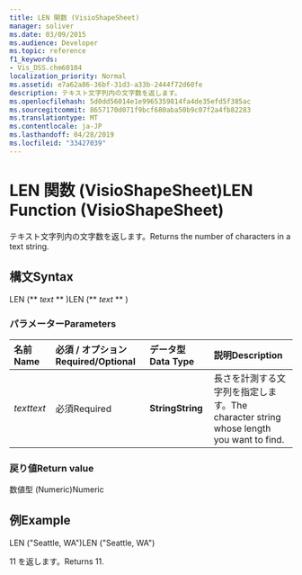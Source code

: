 ```yaml
---
title: LEN 関数 (VisioShapeSheet)
manager: soliver
ms.date: 03/09/2015
ms.audience: Developer
ms.topic: reference
f1_keywords:
- Vis_DSS.chm60104
localization_priority: Normal
ms.assetid: e7a62a86-36bf-31d3-a33b-2444f72d60fe
description: テキスト文字列内の文字数を返します。
ms.openlocfilehash: 5d0dd56014e1e9965359814fa4de35efd5f385ac
ms.sourcegitcommit: 8657170d071f9bcf680aba50b9c07f2a4fb82283
ms.translationtype: MT
ms.contentlocale: ja-JP
ms.lasthandoff: 04/28/2019
ms.locfileid: "33427039"
---
```

# <a name="len-function-visioshapesheet"></a><span data-ttu-id="e161b-103">LEN 関数 (VisioShapeSheet)</span><span class="sxs-lookup"><span data-stu-id="e161b-103">LEN Function (VisioShapeSheet)</span></span>

<span data-ttu-id="e161b-104">テキスト文字列内の文字数を返します。</span><span class="sxs-lookup"><span data-stu-id="e161b-104">Returns the number of characters in a text string.</span></span>
  
## <a name="syntax"></a><span data-ttu-id="e161b-105">構文</span><span class="sxs-lookup"><span data-stu-id="e161b-105">Syntax</span></span>

<span data-ttu-id="e161b-106">LEN (\*\* *text* \*\* )</span><span class="sxs-lookup"><span data-stu-id="e161b-106">LEN (\*\* *text* \*\* )</span></span> 
  
### <a name="parameters"></a><span data-ttu-id="e161b-107">パラメーター</span><span class="sxs-lookup"><span data-stu-id="e161b-107">Parameters</span></span>

|<span data-ttu-id="e161b-108">**名前**</span><span class="sxs-lookup"><span data-stu-id="e161b-108">**Name**</span></span>|<span data-ttu-id="e161b-109">**必須 / オプション**</span><span class="sxs-lookup"><span data-stu-id="e161b-109">**Required/Optional**</span></span>|<span data-ttu-id="e161b-110">**データ型**</span><span class="sxs-lookup"><span data-stu-id="e161b-110">**Data Type**</span></span>|<span data-ttu-id="e161b-111">**説明**</span><span class="sxs-lookup"><span data-stu-id="e161b-111">**Description**</span></span>|
|:-----|:-----|:-----|:-----|
| <span data-ttu-id="e161b-112">_text_</span><span class="sxs-lookup"><span data-stu-id="e161b-112">_text_</span></span> <br/> |<span data-ttu-id="e161b-113">必須</span><span class="sxs-lookup"><span data-stu-id="e161b-113">Required</span></span>  <br/> |<span data-ttu-id="e161b-114">**String**</span><span class="sxs-lookup"><span data-stu-id="e161b-114">**String**</span></span> <br/> |<span data-ttu-id="e161b-115">長さを計測する文字列を指定します。</span><span class="sxs-lookup"><span data-stu-id="e161b-115">The character string whose length you want to find.</span></span>  <br/> |
   
### <a name="return-value"></a><span data-ttu-id="e161b-116">戻り値</span><span class="sxs-lookup"><span data-stu-id="e161b-116">Return value</span></span>

<span data-ttu-id="e161b-117">数値型 (Numeric)</span><span class="sxs-lookup"><span data-stu-id="e161b-117">Numeric</span></span>
  
## <a name="example"></a><span data-ttu-id="e161b-118">例</span><span class="sxs-lookup"><span data-stu-id="e161b-118">Example</span></span>

<span data-ttu-id="e161b-119">LEN ("Seattle, WA")</span><span class="sxs-lookup"><span data-stu-id="e161b-119">LEN ("Seattle, WA")</span></span> 
  
<span data-ttu-id="e161b-120">11 を返します。</span><span class="sxs-lookup"><span data-stu-id="e161b-120">Returns 11.</span></span> 
  

